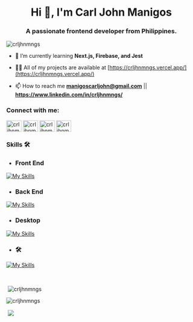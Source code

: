 <h1 align="center">Hi 👋, I'm Carl John Manigos</h1>
<h3 align="center">A passionate frontend developer from Philippines.</h3>

<p align="left"> <img src="https://komarev.com/ghpvc/?username=crljhnmngs&label=Profile%20views&color=0e75b6&style=flat" alt="crljhnmngs" /> </p>

- 🌱 I’m currently learning **Next.js, Firebase, and Jest**

- 👨‍💻 All of my projects are available at [https://crljhnmngs.vercel.app/](https://crljhnmngs.vercel.app/)

- 📫 How to reach me **manigoscarljohn@gmail.com** || **https://www.linkedin.com/in/crljhnmngs/**

<h3 align="left">Connect with me:</h3>
<p align="left">
<a href="https://twitter.com/crljhnmngs" target="blank"><img align="center" src="https://raw.githubusercontent.com/rahuldkjain/github-profile-readme-generator/master/src/images/icons/Social/twitter.svg" alt="crljhnmngs" height="30" width="40" /></a>
<a href="https://linkedin.com/in/crljhnmngs" target="blank"><img align="center" src="https://raw.githubusercontent.com/rahuldkjain/github-profile-readme-generator/master/src/images/icons/Social/linked-in-alt.svg" alt="crljhnmngs" height="30" width="40" /></a>
<a href="https://fb.com/crljhnmngs" target="blank"><img align="center" src="https://raw.githubusercontent.com/rahuldkjain/github-profile-readme-generator/master/src/images/icons/Social/facebook.svg" alt="crljhnmngs" height="30" width="40" /></a>
<a href="https://www.leetcode.com/crljhnmngs" target="blank"><img align="center" src="https://raw.githubusercontent.com/rahuldkjain/github-profile-readme-generator/master/src/images/icons/Social/leet-code.svg" alt="crljhnmngs" height="30" width="40" /></a>
</p>

<h3> Skills 🛠️</h3> 

- <h3> Front End </h3> 

[![My Skills](https://skillicons.dev/icons?i=react,ts,redux,html,css,js,sass,tailwind,mui,bootstrap)](https://skillicons.dev)

 - <h3> Back End </h3> 

[![My Skills](https://skillicons.dev/icons?i=dotnet,cs,php,cpp,mysql)](https://skillicons.dev)

- <h3> Desktop </h3>

[![My Skills](https://skillicons.dev/icons?i=cs,mysql)](https://skillicons.dev)

- <h3> 🛠️</h3> 

[![My Skills](https://skillicons.dev/icons?i=git,npm,postman,vscode,visualstudio)](https://skillicons.dev)

<br>

<p>&nbsp;<img align="center" src="https://github-readme-stats.vercel.app/api?username=crljhnmngs&theme=noctis_minimus&show_icons=true&locale=en" alt="crljhnmngs" /></p>

<p><img align="center" src="https://github-readme-streak-stats.herokuapp.com/?user=crljhnmngs&theme=noctis_minimus&" alt="crljhnmngs" /></p>

<p>&nbsp;<img align="center" src="https://github-readme-stats.vercel.app/api/top-langs/?username=crljhnmngs&theme=noctis_minimus&&layout=compact"/></p>
